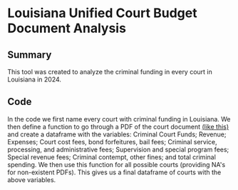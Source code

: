 # Louisiana Unified Court Budget Document Analysis

## Summary
This tool was created to analyze the criminal funding in every court in Louisiana in 2024. 

## Code
In the code we first name every court with criminal funding in Louisiana. We then define a function to go through a PDF of the court document [(like this)](https://www.lasc.org/Act116/Year_2024/District,%20Family,%20and%20Juvenile%20Courts/1st%20Judicial%20District%20Court.pdf) and create a dataframe with the variables: Criminal Court Funds; Revenue; Expenses; Court cost fees, bond forfeitures, bail fees; Criminal service, processing, and administrative fees; Supervision and special program fees; Special revenue fees; Criminal contempt, other fines; and total criminal spending. We then use this function for all possible courts (providing NA's for non-existent PDFs). This gives us a final dataframe of courts with the above variables.
